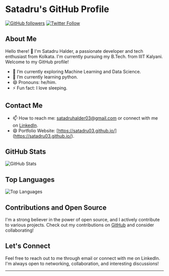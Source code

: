 # Satadru's GitHub Profile

[![GitHub followers](https://img.shields.io/github/followers/Satadru03?style=social)](https://github.com/Satadru03)
[![Twitter Follow](https://img.shields.io/twitter/follow/HalderSatadru?style=social)](https://twitter.com/HalderSatadru)

## About Me

Hello there! :wave: I'm Satadru Halder, a passionate developer and tech enthusiast from Kolkata. I'm currently pursuing my B.Tech. from IIIT Kalyani. Welcome to my GitHub profile!

- :telescope: I’m currently exploring Machine Learning and Data Science.
- :seedling: I’m currently learning python.
- :smile: Pronouns: he/him.
- :zap: Fun fact: I love sleeping.

## Contact Me

- :mailbox: How to reach me: satadruhalder03@gmail.com or connect with me on [LinkedIn](https://www.linkedin.com/in/satadru-halder-791415213/).
- :smile: Portfolio Website: [https://satadru03.github.io/] (https://satadru03.github.io/).

## GitHub Stats

![GitHub Stats](https://github-readme-stats.vercel.app/api?username=Satadru03&show_icons=true&count_private=true&hide=prs&theme=radical)

## Top Languages

![Top Languages](https://github-readme-stats.vercel.app/api/top-langs/?username=Satadru03&layout=compact&theme=radical)

## Contributions and Open Source

I'm a strong believer in the power of open source, and I actively contribute to various projects. Check out my contributions on [GitHub](https://github.com/Satadru03?tab=repositories&type=source) and consider collaborating!

## Let's Connect

Feel free to reach out to me through email or connect with me on LinkedIn. I'm always open to networking, collaboration, and interesting discussions!

---
